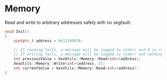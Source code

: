 # Memory

Read and write to arbitrary addresses safely with no segfault:

```C++
void Init()
{
    uintptr_t address = 0x12345678;

    // If reading fails, a message will be logged to stderr and 0 is returned
    // If writing fails, a message will be logged to stderr and nothing will be done
    int previousValue = XexUtils::Memory::Read<int>(address);
    XexUtils::Memory::Write<int>(address, 3);
    int currentValue = XexUtils::Memory::Read<int>(address);
}
```
